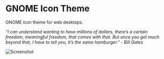 # GNOME Icon Theme
GNOME icon theme for web desktops.

_"I can understand wanting to have millions of dollars, there’s a certain freedom, meaningful freedom, that comes with that. But once you get much beyond that, I have to tell you, it’s the same hamburger." - Bill Gates_

![Screenshot](https://github.com/infofintech/gnome/blob/main/gnome.screenshot.png?raw=true)
